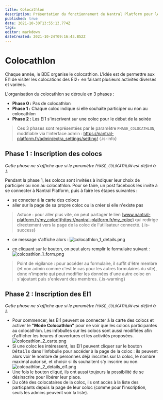 ```yaml
---
title: Colocathlon
description: Présentation du fonctionnement de Nantral Platform pour le colocathlon
published: true
date: 2021-10-30T13:55:13.774Z
tags: 
editor: markdown
dateCreated: 2021-10-24T09:16:43.852Z
---
```


# Colocathlon


Chaque année, le BDE organise le colocathlon. L'idée est de permettre aux EI1 de visiter les colocations des EI2+ en faisant plusieurs activités diverses et variées.


L'organisation du colocathlon se déroule en 3 phases :
* **Phase 0 :** Pas de colocathlon
* **Phase 1 :** Chaque coloc indique si elle souhaite participer ou non au colocathlon
* **Phase 2 :** Les EI1 s'inscrivent sur une coloc pour le début de la soirée

> Ces 3 phases sont représentées par le paramètre `PHASE_COLOCATHLON`, modifiable via l'interface admin : https://nantral-platform.fr/admin/extra_settings/setting/ 
{.is-info}

## Phase 1 : Inscription des colocs

*Cette phase ne s'affiche que si le paramètre `PHASE_COLOCATHLON` est défini à `1`.*

Pendant la phase 1, les colocs sont invitées à indiquer leur choix de participer ou non au colocathlon. Pour se faire, un post facebook les invite à se connecter à Nantral Platform, puis à faire les étapes suivantes :
* se conecter à la carte des colocs
* aller sur la page de sa propre coloc ou la créer si elle n'existe pas
> Astuce : pour aller plus vite, on peut partager le lien [www.nantral-platform.fr/my_coloc](https://nantral-platform.fr/my_coloc) qui redirige directement vers la page de la coloc de l'utilisateur connecté.
{.is-success}

* ce message s'affiche alors : 
![colocathlon_1_details.png](/colocathlon_1_details.png)

* en cliquant sur le bouton, on peut alors remplir le formulaire suivant :
![colcoathlon_1_form.png](/colcoathlon_1_form.png)

> Point de vigilance : pour accéder au formulaire, il suffit d'être membre (et non admin comme c'est le cas pour les autres formulaires du site), donc n'importe qui peut modifier les données d'une autre coloc en s'ajoutant puis s'enlevant des membres.
{.is-warning}


## Phase 2 : Inscription des EI1

*Cette phase ne s'affiche que si le paramètre `PHASE_COLOCATHLON` est défini à `2`.*

* Pour commencer, les EI1 peuvent se connecter à la carte des colocs et activer le **"Mode Colocathlon"** pour ne voir que les colocs participantes au colocathlon. Les infobulles sur les colocs sont aussi modifiées afin d'afficher les heures d'ouvertures et les activités proposées. ![colocathlon_2_carte.png](/colocathlon_2_carte.png)
* Si une coloc les intéressent, les EI1 peuvent cliquer sur le bouton <kbd>Détails</kbd> dans l'infobulle pour accéder à la page de la coloc : ils peuvent alors voir le nombre de personnes déjà inscrites sur la coloc, le nombre maximal autorisé, et choisir si ils souhaitent s'y inscrire ou non.
![colcoathlon_2_details_ei1.png](/colcoathlon_2_details_ei1.png)
* Une fois le bouton cliqué, ils ont aussi toujours la possibilité de se désinscrire pour libérer leur place.
* Du côté des colocataires de la coloc, ils ont accès à la liste des particpants depuis la page de leur coloc (comme pour l'inscription, seuls les admins peuvent voir la liste).

